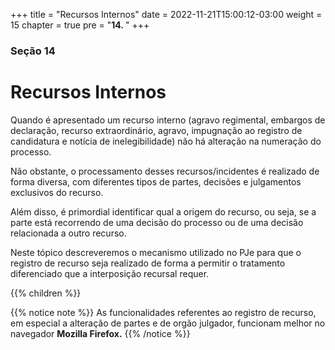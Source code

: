 +++
title = "Recursos Internos"
date = 2022-11-21T15:00:12-03:00
weight = 15
chapter = true
pre = "<b>14. </b>"
+++

### Seção 14

# Recursos Internos

Quando é apresentado um recurso interno (agravo regimental, embargos de declaração, recurso extraordinário, agravo, impugnação ao registro de candidatura e notícia de inelegibilidade) não há alteração na numeração do processo. 

Não obstante, o processamento desses recursos/incidentes é realizado de forma diversa, com diferentes tipos de partes, decisões e julgamentos exclusivos do recurso.

Além disso, é primordial identificar qual a origem do recurso, ou seja, se a parte está recorrendo de uma decisão do processo ou de uma decisão relacionada a outro recurso. 

Neste tópico descreveremos o mecanismo utilizado no PJe para que o registro de recurso seja realizado de forma a permitir o tratamento diferenciado que a interposição recursal requer.

{{% children  %}}

{{% notice note %}}
As funcionalidades referentes ao registro de recurso, em especial a alteração de partes e de orgão julgador, funcionam melhor no navegador **Mozilla Firefox.** 
{{% /notice %}}
